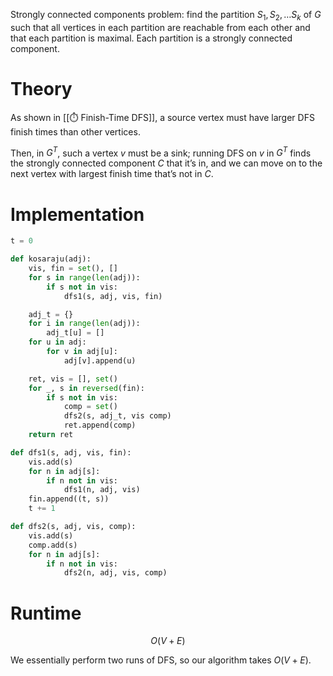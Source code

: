 Strongly connected components problem: find the partition $S_1, S_2, \ldots S_k$ of $G$ such that all vertices in each partition are reachable from each other and that each partition is maximal. Each partition is a strongly connected component.

# Theory
As shown in [[⏱️ Finish-Time DFS]], a source vertex must have larger DFS finish times than other vertices.

Then, in $G^T$, such a vertex $v$ must be a sink; running DFS on $v$ in $G^T$ finds the strongly connected component $C$ that it’s in, and we can move on to the next vertex with largest finish time that’s not in $C$.

# Implementation
```python
t = 0

def kosaraju(adj):
	vis, fin = set(), []
	for s in range(len(adj)):
		if s not in vis:
			dfs1(s, adj, vis, fin)

	adj_t = {}
	for i in range(len(adj)):
		adj_t[u] = []
	for u in adj:
		for v in adj[u]:
			adj[v].append(u)

	ret, vis = [], set()
	for _, s in reversed(fin):
		if s not in vis:
			comp = set()
			dfs2(s, adj_t, vis comp)
			ret.append(comp)
	return ret

def dfs1(s, adj, vis, fin):
	vis.add(s)
	for n in adj[s]:
		if n not in vis:
			dfs1(n, adj, vis)
	fin.append((t, s))
	t += 1

def dfs2(s, adj, vis, comp):
	vis.add(s)
	comp.add(s)
	for n in adj[s]:
		if n not in vis:
			dfs2(n, adj, vis, comp)
```

# Runtime
$$ O(V+E) $$

We essentially perform two runs of DFS, so our algorithm takes $O(V+E)$.
